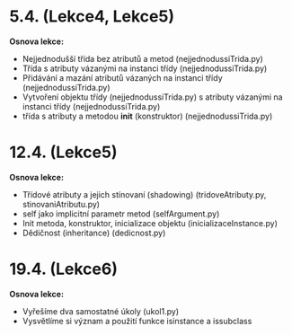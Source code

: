 # 5.4. (Lekce4, Lekce5)
**Osnova lekce:**
- Nejjednodušší třída bez atributů a metod (nejjednodussiTrida.py)
- Třída s atributy vázanými na instanci třídy (nejjednodussiTrida.py)
- Přidávání a mazání atributů vázaných na instanci třídy (nejjednodussiTrida.py)
-  Vytvoření objektu třídy (nejjednodussiTrida.py) s atributy vázanými na instanci třídy (nejjednodussiTrida.py)
- třída s atributy a metodou __init__ (konstruktor) (nejjednodussiTrida.py)

# 12.4. (Lekce5)
**Osnova lekce:**
- Třídové atributy a jejich stínovaní (shadowing) (tridoveAtributy.py, stinovaniAtributu.py)
- self jako implicitní parametr metod (selfArgument.py)
- Init metoda, konstruktor, inicializace objektu (inicializaceInstance.py)
- Dědičnost (inheritance) (dedicnost.py)

# 19.4. (Lekce6)
**Osnova lekce:**
- Vyřešíme dva samostatné úkoly (ukol1.py)
- Vysvětlíme si význam a použití funkce isinstance a issubclass 

